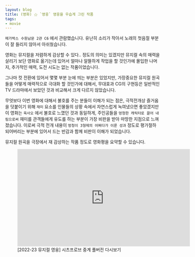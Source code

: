 ```yaml
---
layout: blog
title: (영화) ⚝ `영웅` 영웅을 우습게 그린 작품
tags: 
- movie
---
```


`메가박스 수원남문 2관 C6` 에서 관람했습니다. 유난히 소리가 작아서 노래의 첫음절 부분이 잘 들리지 않아서 아쉬웠습니다.

영화는 뮤지컬을 저렴하게 감상할 수 있다.. 정도의 의미는 있겠지만 뮤지컬 속의 매력을 살리기 보단 영화로 옮기는데 있어서 얼마나 알뜰하게 작업을 할 것인가에 몰입한 나머지, 추가적인 매력, 도전 시도는 없는 작품이었습니다.

그나마 컷 전환에 있어서 몇몇 부분 눈에 띄는 부분은 있었지만, 가장중요한 뮤지컬 원곡들을 어떻게 매력적으로 극대화 할 것인가에 대해서, 무대효과 CG의 구현등은 일반적인 TV 드라마에서 보았던 것과 비교해서 크게 다르지 않았습니다.

무엇보다 이번 영화에 대해서 불호를 주는 분들이 이해가 되는 점은, 극적전개상 즐거움을 덧붙이기 위해 `재미` 요소를 인물들의 상황 속에서 자연스럽게 녹여냈으면 좋았겠지만 이 영화는 `육사오` 에서 불호로 느꼈던 것과 동일하게, 주인공들을 `멍청한 캐릭터로 끌어 내림으로써` 재미를 관객들에게 유도를 하는 부분이 가장 비판을 받아 마땅한 지점으로 느껴졌습니다. 이로써 극적 전개 내용이 `멍청이 3형제의 어쩌다가 이룬 성과` 정도로 평가절하 되어버리는 부분에 있어서 드는 반감과 함께 비판이 이해가 되었습니다.

뮤지컬 원곡을 극장에서 재 감상하는 작품 정도로 영화평을 요약할 수 있습니다.

<figure class="align-center">
  <iframe width="560" height="315" src="https://www.youtube.com/embed/XaV9UVKLxTg" title="YouTube video player" frameborder="0" allow="accelerometer; autoplay; clipboard-write; encrypted-media; gyroscope; picture-in-picture" allowfullscreen></iframe>
  <figcaption>[2022-23 뮤지컬 영웅] 시츠프로브 중계 풀버전 다시보기</figcaption>
</figure>
